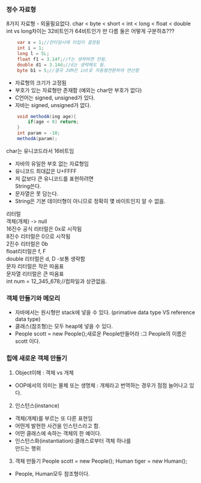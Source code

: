 ### 정수 자료형

8가지 자료형 - 외울필요없다.
char < byte < short < int < long < float < double
int vs long차이는 32비트인가 64비트인가 만 다름
둘은 어떻게 구분하죠???
```java
    var x = 1;//런타임시에 타입이 결정됨
    int i = 1;
    long l = 5L;
    float f1 = 3.14f;//f는 생략하면 안됨.
    double d1 = 3.14d;//d는 생략해도 됨.
    byte b1 = 5;//결국 JVM은 int로 자동형전환하여 연산함
```
- 자료형의 크기가 고정됨
- 부호가 있는 자료형만 존재함
  (예외는 char만 부호가 없다)
- C언어는 signed, unsigned가 있다.
- 자바는 signed, unsigned가 없다.
```java
    void methodA(ing age){
        if(age < 0) return;
    }
    int param = -10;
    methodA(param);
```
 char는 유니코드라서 16비트임
 - 자바의 유일한 부호 없는 자료형임
 - 유니코드 최대값은  U+FFFF
 - 저 값보다 큰 유니코드를 표현하려면 <br /> String쓴다.
 -  문자열은 못 담는다.
 -  String은 기본 데이터형이 아니므로 정확히
몇 바이트인지 알 수  없음.

리터럴     
객체(개체) -> null     
16진수 공식 리터럴은 0x로 시작됨     
8진수 리터럴은 0으로 시작됨     
2진수 리터럴은 0b    
float리터럴은 f, F    
double 리터럴은 d, D -보통 생략함   
문자 리터럴은  작은 따옴표    
문자열 리터럴은 큰 따옴표   
int num = 12_345_678;//컴파일과 상관없음.

### 객체 만들기와 메모리
- 자바에서는 원시형만 stack에 넣을 수 있다.
  (primative data type VS reference data type)
- 클래스(참조형)는 모두 heap에 넣을 수 있다.
- People scott = new People();새로운 People만들어라
:그 People의 이름은 scott 이다.

### 힙에 새로운 객체 만들기
1. Object이해 :  객체 vs 개체
- OOP에서의 의미는 물체  또는 생명체
: 개체라고 번역하는  경우가 점점 늘어나고 있다.

2. 인스턴스(instance)
- 객체(개체)를 부르는 또 다른 표현임
- 어떤게 발현한 사건을 인스턴스라고 함.
- 어떤 클래스에 속하는 객체의 한 예이다.
- 인스턴스화(instantiation):클래스로부터 객체 하나를     
만드는 행위    

3. 객체 만들기
People scott = new People();
Human tiger = new Human();
- People, Human모두 참조형이다.